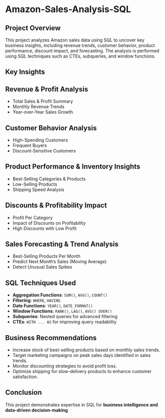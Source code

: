 # Amazon-Sales-Analysis-SQL

## Project Overview  
This project analyzes Amazon sales data using SQL to uncover key business insights, including revenue trends, customer behavior, product performance, discount impact, and forecasting. The analysis is performed using SQL techniques such as CTEs, subqueries, and window functions.

## Key Insights 

## Revenue & Profit Analysis  
- Total Sales & Profit Summary  
- Monthly Revenue Trends  
- Year-over-Year Sales Growth  

## Customer Behavior Analysis  
- High-Spending Customers  
- Frequent Buyers  
- Discount-Sensitive Customers  

## Product Performance & Inventory Insights  
- Best-Selling Categories & Products  
- Low-Selling Products  
- Shipping Speed Analysis  

## Discounts & Profitability Impact  
- Profit Per Category  
- Impact of Discounts on Profitability  
- High Discounts with Low Profit  

## Sales Forecasting & Trend Analysis  
- Best-Selling Products Per Month  
- Predict Next Month’s Sales (Moving Average)  
- Detect Unusual Sales Spikes  


## SQL Techniques Used  
- **Aggregation Functions**: `SUM()`, `AVG()`, `COUNT()`  
- **Filtering**: `WHERE`, `HAVING`  
- **Date Functions**: `YEAR()`, `DATE_FORMAT()`  
- **Window Functions**: `RANK()`, `LAG()`, `AVG() OVER()`  
- **Subqueries**: Nested queries for advanced filtering  
- **CTEs**: `WITH ... AS` for improving query readability  

## Business Recommendations  
- Increase stock of best-selling products based on monthly sales trends.  
- Target marketing campaigns on peak sales days identified in sales trends.  
- Monitor discounting strategies to avoid profit loss.  
- Optimize shipping for slow-delivery products to enhance customer satisfaction.  


## Conclusion  
This project demonstrates expertise in SQL for **business intelligence and data-driven decision-making**


